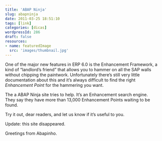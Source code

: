 ```yaml
---
title: 'ABAP Ninja'
slug: abapninja
date: 2011-03-25 18:51:10
tags: [link]
categories: [dicas]
wordpressId: 286
draft: false
resources:
- name: featuredImage
  src: 'images/thumbnail.jpg'
---
```

One of the major new features in ERP 6.0 is the Enhancement Framework, a kind of “landlord’s friend” that allows you to hammer on all the SAP walls without chipping the paintwork. Unfortunately there’s still very little documentation about this and it’s always difficult to find the right _Enhancement Point_ for the hammering you want.

The a ABAP Ninja site tries to help. It’s an Enhancement search engine. They say they have more than 13,000 Enhancement Points waiting to be found.

Try it out, dear readers, and let us know if it’s useful to you.

Update: this site disappeared.

Greetings from Abapinho.
